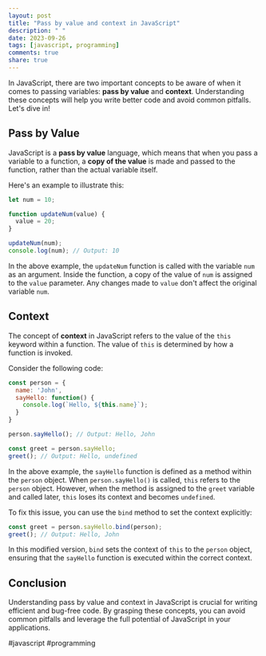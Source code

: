 ```yaml
---
layout: post
title: "Pass by value and context in JavaScript"
description: " "
date: 2023-09-26
tags: [javascript, programming]
comments: true
share: true
---
```


In JavaScript, there are two important concepts to be aware of when it comes to passing variables: **pass by value** and **context**. Understanding these concepts will help you write better code and avoid common pitfalls. Let's dive in!

## Pass by Value
JavaScript is a **pass by value** language, which means that when you pass a variable to a function, a **copy of the value** is made and passed to the function, rather than the actual variable itself.

Here's an example to illustrate this:

```javascript
let num = 10;

function updateNum(value) {
  value = 20;
}

updateNum(num);
console.log(num); // Output: 10
```

In the above example, the `updateNum` function is called with the variable `num` as an argument. Inside the function, a copy of the value of `num` is assigned to the `value` parameter. Any changes made to `value` don't affect the original variable `num`.

## Context
The concept of **context** in JavaScript refers to the value of the `this` keyword within a function. The value of `this` is determined by how a function is invoked.

Consider the following code:

```javascript
const person = {
  name: 'John',
  sayHello: function() {
    console.log(`Hello, ${this.name}`);
  }
}

person.sayHello(); // Output: Hello, John

const greet = person.sayHello;
greet(); // Output: Hello, undefined
```

In the above example, the `sayHello` function is defined as a method within the `person` object. When `person.sayHello()` is called, `this` refers to the `person` object. However, when the method is assigned to the `greet` variable and called later, `this` loses its context and becomes `undefined`.

To fix this issue, you can use the `bind` method to set the context explicitly:

```javascript
const greet = person.sayHello.bind(person);
greet(); // Output: Hello, John
```

In this modified version, `bind` sets the context of `this` to the `person` object, ensuring that the `sayHello` function is executed within the correct context.

## Conclusion
Understanding pass by value and context in JavaScript is crucial for writing efficient and bug-free code. By grasping these concepts, you can avoid common pitfalls and leverage the full potential of JavaScript in your applications.

#javascript #programming